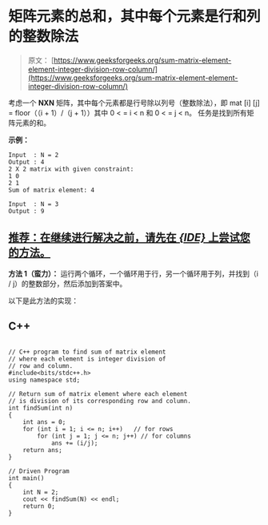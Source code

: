# 矩阵元素的总和，其中每个元素是行和列的整数除法

> 原文： [https://www.geeksforgeeks.org/sum-matrix-element-element-integer-division-row-column/](https://www.geeksforgeeks.org/sum-matrix-element-element-integer-division-row-column/)

考虑一个 **NXN** 矩阵，其中每个元素都是行号除以列号（整数除法），即 mat [i] [j] = floor（（i + 1）/（j + 1））其中 0 < = i < n 和 0 < = j < n。 任务是找到所有矩阵元素的和。

**示例：**

```
Input  : N = 2
Output : 4
2 X 2 matrix with given constraint:
1 0
2 1
Sum of matrix element: 4

Input  : N = 3
Output : 9

```

## [推荐：在继续进行解决之前，请先在 ***<u>{IDE}</u>*** 上尝试您的方法。](https://ide.geeksforgeeks.org/)

**方法 1（蛮力）：**
运行两个循环，一个循环用于行，另一个循环用于列，并找到（i / j）的整数部分，然后添加到答案中。

以下是此方法的实现：

## C++ 

```

// C++ program to find sum of matrix element 
// where each element is integer division of 
// row and column. 
#include<bits/stdc++.h> 
using namespace std; 

// Return sum of matrix element where each element 
// is division of its corresponding row and column. 
int findSum(int n) 
{ 
    int ans = 0; 
    for (int i = 1; i <= n; i++)   // for rows 
        for (int j = 1; j <= n; j++) // for columns 
            ans += (i/j); 
    return ans; 
} 

// Driven Program 
int main() 
{ 
    int N = 2; 
    cout << findSum(N) << endl; 
    return 0; 
} 

```